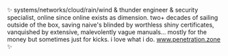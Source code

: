 ✨ systems/networks/cloud/rain/wind & thunder engineer & security specialist, online since online exists as dimension. two+ decades of sailing outside of the box, saving naive's blinded by worthless shiny certificates, vanquished by extensive, malevolently vague manuals... mostly for the money but sometimes just for kicks. i love what i do. www.penetration.zone ✨
